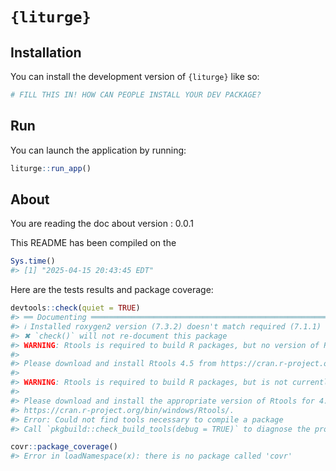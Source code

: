 
<!-- README.md is generated from README.Rmd. Please edit that file -->

# `{liturge}`

<!-- badges: start -->

<!-- badges: end -->

## Installation

You can install the development version of `{liturge}` like so:

``` r
# FILL THIS IN! HOW CAN PEOPLE INSTALL YOUR DEV PACKAGE?
```

## Run

You can launch the application by running:

``` r
liturge::run_app()
```

## About

You are reading the doc about version : 0.0.1

This README has been compiled on the

``` r
Sys.time()
#> [1] "2025-04-15 20:43:45 EDT"
```

Here are the tests results and package coverage:

``` r
devtools::check(quiet = TRUE)
#> ══ Documenting ═════════════════════════════════════════════════════════════════
#> ℹ Installed roxygen2 version (7.3.2) doesn't match required (7.1.1)
#> ✖ `check()` will not re-document this package
#> WARNING: Rtools is required to build R packages, but no version of Rtools compatible with R 4.5.0 was found. (Only the following incompatible version(s) of Rtools were found: 3.5, 4.2, 4.4.6104)
#> 
#> Please download and install Rtools 4.5 from https://cran.r-project.org/bin/windows/Rtools/.
#> 
#> WARNING: Rtools is required to build R packages, but is not currently installed.
#> 
#> Please download and install the appropriate version of Rtools for 4.5.0 from
#> https://cran.r-project.org/bin/windows/Rtools/.
#> Error: Could not find tools necessary to compile a package
#> Call `pkgbuild::check_build_tools(debug = TRUE)` to diagnose the problem.
```

``` r
covr::package_coverage()
#> Error in loadNamespace(x): there is no package called 'covr'
```
